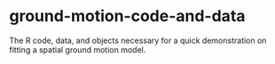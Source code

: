 ground-motion-code-and-data
===========================

The R code, data, and objects necessary for a quick demonstration on fitting a spatial ground motion model.